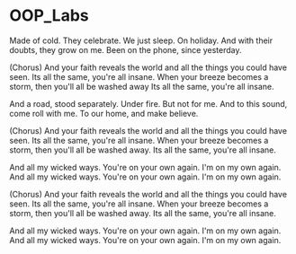 # OOP_Labs



Made of cold.
They celebrate.
We just sleep.
On holiday.
And with their doubts, they grow on me.
Been on the phone, since yesterday.

(Chorus)
And your faith reveals the world and all the things you could have seen.
Its all the same, you're all insane.
When your breeze becomes a storm, then you'll all be washed away
Its all the same, you're all insane.

And a road, stood separately.
Under fire.
But not for me.
And to this sound, come roll with me.
To our home, and make believe.

(Chorus)
And your faith reveals the world and all the things you could have seen.
Its all the same, you're all insane.
When your breeze becomes a storm, then you'll all be washed away.
Its all the same, you're all insane.

And all my wicked ways.
You're on your own again.
I'm on my own again.
And all my wicked ways.
You're on your own again.
I'm on my own again.

(Chorus)
And your faith reveals the world and all the things you could have seen.
Its all the same, you're all insane.
When your breeze becomes a storm, then you'll all be washed away.
Its all the same, you're all insane.

And all my wicked ways.
You're on your own again.
I'm on my own again.
And all my wicked ways.
You're on your own again.
I'm on my own again.
